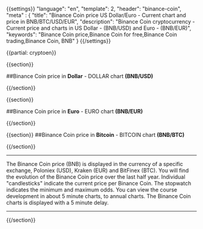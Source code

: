 {{settings}}
  "language": "en",
  "template": 2,
  "header": "binance-coin",
  "meta" : {
    "title": "Binance Coin price US Dollar/Euro - Current chart and price in BNB/BTC/USD/EUR",
    "description": "Binance Coin cryptocurrency - Current price and charts in US Dollar - (BNB/USD) and Euro - (BNB/EUR)",
    "keywords": "Binance Coin price,Binance Coin for free,Binance Coin trading,Binance Coin, BNB"
  }
{{/settings}}

{{partial: cryptoen}}

{{section}}



##Binance Coin price in **Dollar** -  DOLLAR chart **(BNB/USD)**

<!-- TradingView Widget BEGIN -->
<script type="text/javascript" src="https://d33t3vvu2t2yu5.cloudfront.net/tv.js"></script>
<script type="text/javascript">
new TradingView.widget({
  "width": "100%",
  "height": 400,
  "symbol": "BINANCE:BNBUSDT",
  "interval": "60",
  "timezone": "BNB/UTC",
  "theme": "White",
  "style": "3",
  "locale": "en",
  "toolbar_bg": "#f1f3f6",
  "allow_symbol_change": true,
  "hideideas": true,
  "show_popup_button": true,
  "popup_width": "1000",
  "popup_height": "650",
});

</script>
<!-- TradingView Widget END -->

{{/section}}

{{section}}

##Binance Coin price in **Euro** - EURO chart **(BNB/EUR)**

<!-- TradingView Widget BEGIN -->
<script type="text/javascript">
baseUrl = "https://widgets.cryptocompare.com/";
var scripts = document.getElementsByTagName("script");
var embedder = scripts[ scripts.length - 1 ];
(function (){
var appName = encodeURIComponent(window.location.hostname);
if(appName==""){appName="local";}
var s = document.createElement("script");
s.type = "text/javascript";
s.async = true;
var theUrl = baseUrl+'serve/v3/coin/chart?fsym=BNB&tsyms=EUR,';
s.src = theUrl + ( theUrl.indexOf("?") >= 0 ? "&" : "?") + "app=" + appName;
embedder.parentNode.appendChild(s);
})();
</script>
<!-- TradingView Widget END -->


{{/section}}


{{section}}
##Binance Coin price in **Bitcoin** - BITCOIN chart  **(BNB/BTC)**

<!-- TradingView Widget BEGIN -->
<script type="text/javascript" src="https://d33t3vvu2t2yu5.cloudfront.net/tv.js"></script>
<script type="text/javascript">
new TradingView.widget({
  "width": "100%",
  "height": 400,
  "symbol": "BINANCE:BNBBTC",
  "interval": "30",
  "timezone": "BNB/UTC",
  "theme": "White",
  "style": "3",
  "locale": "en",
  "toolbar_bg": "#f1f3f6",
  "allow_symbol_change": true,
  "hideideas": true,
  "show_popup_button": true,
  "popup_width": "1000",
  "popup_height": "650",
});

</script>
<!-- TradingView Widget END -->

{{/section}}
- - -
The Binance Coin price (BNB) is displayed in the currency of a specific exchange, Poloniex (USD),  Kraken (EUR) and BitFinex (BTC). You will find the evolution of the Binance Coin price over the last half year. Individual "candlesticks" indicate the current price per Binance Coin. The stopwatch indicates the minimum and maximum odds. You can view the course development in about 5 minute charts, to annual charts. The Binance Coin charts is displayed with a 5 minute delay.
- - -



{{/section}}


